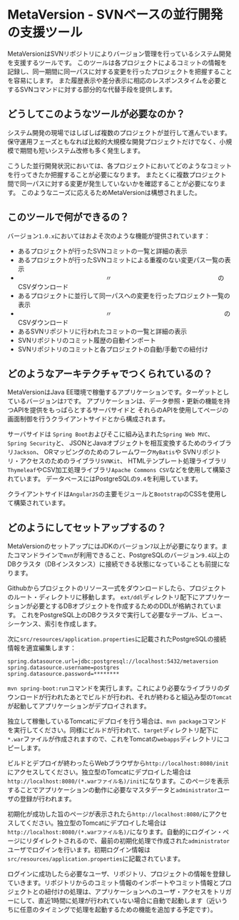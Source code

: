 # MetaVersion - SVNベースの並行開発の支援ツール

MetaVersionはSVNリポジトリによりバージョン管理を行っているシステム開発を支援するツールです。
このツールは各プロジェクトによるコミットの情報を記録し、同一期間に同一パスに対する変更を行ったプロジェクトを把握することを容易にします。
また履歴表示や差分表示に相応のレスポンスタイムを必要とするSVNコマンドに対する部分的な代替手段を提供します。

## どうしてこのようなツールが必要なのか？

システム開発の現場ではしばしば複数のプロジェクトが並行して進んでいます。
保守運用フェーズともなれば比較的大規模な開発プロジェクトだけでなく、小規模で期間も短いシステム改修も多く発生します。

こうした並行開発状況においては、各プロジェクトにおいてどのようなコミットを行ってきたか把握することが必要になります。
またとくに複数プロジェクト間で同一パスに対する変更が発生していないかを確認することが必要になります。
このようなニーズに応えるためMetaVersionは構想されました。

## このツールで何ができるの？

バージョン`1.0.x`においてはおよそ次のような機能が提供されています：

* あるプロジェクトが行ったSVNコミットの一覧と詳細の表示
* あるプロジェクトが行ったSVNコミットによる重複のない変更パス一覧の表示
* 　　　　　　　　　　　　　　〃　　　　　　　　　　　　　　　　　のCSVダウンロード
* あるプロジェクトに並行して同一パスへの変更を行ったプロジェクト一覧の表示
* 　　　　　　　　　　　　　　〃　　　　　　　　　　　　　　　　　　のCSVダウンロード
* あるSVNリポジトリに行われたコミットの一覧と詳細の表示
* SVNリポジトリのコミット履歴の自動インポート
* SVNリポジトリのコミットと各プロジェクトの自動/手動での紐付け

## どのようなアーキテクチャでつくられているの？

MetaVersionはJava EE環境で稼働するアプリケーションです。ターゲットとしているバージョンは`7`です。
アプリケーションは、データ参照・更新の機能を持つAPIを提供をもっぱらとするサーバサイドと
それらのAPIを使用してページの画面制御を行うクライアントサイドとから構成されます。

サーバサイドは `Spring Boot`およびそこに組み込まれた`Spring Web MVC`、`Spring Security`と、
JSONとJavaオブジェクトを相互変換するためのライブラリ`Jackson`、
ORマッピングのためのフレームワーク`MyBatis`や SVNリポジトリ・アクセスのためのライブラリ`SVNKit`、
HTMLテンプレート処理ライブラリ`Thymeleaf`やCSV加工処理ライブラリ`Apache Commons CSV`などを使用して構築されています。
データベースにはPostgreSQLの`9.4`を利用しています。

クライアントサイドは`AngularJS`の主要モジュールと`Bootstrap`のCSSを使用して構築されています。

## どのようにしてセットアップするの？

MetaVersionのセットアップにはJDKのバージョン`7`以上が必要になります。またコマンドラインで`mvn`が利用できること、PostgreSQLのバージョン`9.4`以上のDBクラスタ（DBインスタンス）に接続できる状態になっていることも前提になります。

Githubからプロジェクトのリソース一式をダウンロードしたら、プロジェクトのルート・ディレクトリに移動します。
`ext/ddl`ディレクトリ配下にアプリケーションが必要とするDBオブジェクトを作成するためのDDLが格納されています。
これをPostgreSQL上のDBクラスタで実行して必要なテーブル、ビュー、シーケンス、索引を作成します。

次に`src/resources/application.properties`に記載されたPostgreSQLの接続情報を適宜編集します：

```
spring.datasource.url=jdbc:postgresql://localhost:5432/metaversion
spring.datasource.username=postgres
spring.datasource.password=********
```

`mvn spring-boot:run`コマンドを実行します。これにより必要なライブラリのダウンロードが行われたあとでビルドが行われ、それが終わると組込み型の`Tomcat`が起動してアプリケーションがデプロイされます。

独立して稼働しているTomcatにデプロイを行う場合は、`mvn package`コマンドを実行してください。同様にビルドが行われて、`target`ディレクトリ配下に`*.war`ファイルが作成されますので、これをTomcatの`webapps`ディレクトリにコピーします。

ビルドとデプロイが終わったらWebブラウザから`http://localhost:8080/init`にアクセスしてください。独立型のTomcatにデプロイした場合は`http://localhost:8080/(*.warファイル名)/init`になります。このページを表示することでアプリケーションの動作に必要なマスタデータと`administrator`ユーザの登録が行われます。

初期化が成功した旨のページが表示されたら`http://localhost:8080/`にアクセスしてください。独立型のTomcatにデプロイした場合は`http://localhost:8080/(*.warファイル名)/`になります。自動的にログイン・ページにリダイレクトされるので、最前の初期化処理で作成された`administrator`ユーザでログインを行います。初期ログイン情報は`src/resources/application.properties`に記載されています。

ログインに成功したら必要なユーザ、リポジトリ、プロジェクトの情報を登録していきます。リポジトリからのコミット情報のインポートやコミット情報とプロジェクトとの紐付けの処理は、アプリケーションへのユーザ・アクセスをトリガーにして、直近1時間に処理が行われていない場合に自動で起動します（近いうちに任意のタイミングで処理を起動するための機能を追加する予定です）。







